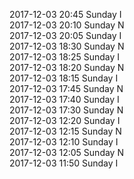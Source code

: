 2017-12-03 20:45 Sunday  I  
2017-12-03 20:10 Sunday  N  
2017-12-03 20:05 Sunday  I  
2017-12-03 18:30 Sunday  N  
2017-12-03 18:25 Sunday  I  
2017-12-03 18:20 Sunday  N  
2017-12-03 18:15 Sunday  I  
2017-12-03 17:45 Sunday  N  
2017-12-03 17:40 Sunday  I  
2017-12-03 17:30 Sunday  N  
2017-12-03 12:20 Sunday  I  
2017-12-03 12:15 Sunday  N  
2017-12-03 12:10 Sunday  I  
2017-12-03 12:05 Sunday  N  
2017-12-03 11:50 Sunday  I  
